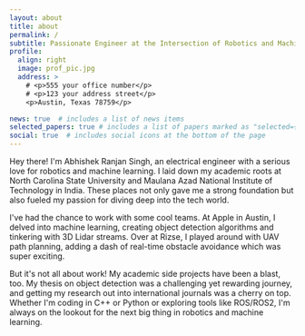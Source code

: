 ```yaml
---
layout: about
title: about
permalink: /
subtitle: Passionate Engineer at the Intersection of Robotics and Machine Learning
profile:
  align: right
  image: prof_pic.jpg
  address: >
    # <p>555 your office number</p>
    # <p>123 your address street</p>
    <p>Austin, Texas 78759</p>

news: true  # includes a list of news items
selected_papers: true # includes a list of papers marked as "selected={true}"
social: true  # includes social icons at the bottom of the page
---
```


Hey there! I'm Abhishek Ranjan Singh, an electrical engineer with a serious love for robotics and machine learning. I laid down my academic roots at North Carolina State University and Maulana Azad National Institute of Technology in India. These places not only gave me a strong foundation but also fueled my passion for diving deep into the tech world.

I've had the chance to work with some cool teams. At Apple in Austin, I delved into machine learning, creating object detection algorithms and tinkering with 3D Lidar streams. Over at Rizse, I played around with UAV path planning, adding a dash of real-time obstacle avoidance which was super exciting.

But it's not all about work! My academic side projects have been a blast, too. My thesis on object detection was a challenging yet rewarding journey, and getting my research out into international journals was a cherry on top. Whether I'm coding in C++ or Python or exploring tools like ROS/ROS2, I'm always on the lookout for the next big thing in robotics and machine learning.